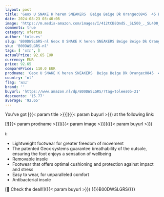 ```yaml
---
layout: post
title: 'Geox U SNAKE K heren SNEAKERS  Beige Beige Dk Orangec0845  45 EU'
date: 2024-08-23 03:40:08
image: 'https://m.media-amazon.com/images/I/412tCB8QndS._SL500_._SL400_.jpg'
comments: true
category: ofertas
author: 'tole.es'
slug: 'B00DWSLGRS-nl Geox U SNAKE K heren SNEAKERS Beige Beige Dk Orangec0845...'
sku: 'B00DWSLGRS-nl'
tags: [ '🇳🇱', ]
actualPrice: 92.65 EUR
currency: EUR
price: 92.65
comparePrice: 110.0 EUR
prodname: 'Geox U SNAKE K heren SNEAKERS  Beige Beige Dk Orangec0845  45 EU'
country: 'nl'
flag: '🇳🇱'
brand: ''
buyurl: 'https://www.amazon.nl/dp/B00DWSLGRS/?tag=tolees0b-21'
descuento: '15.77'
average: '92.65'
---
```


You've got [{{< param title >}}]({{< param buyurl >}}) at the following link:

[![{{< param prodname >}}]({{< param image >}})]({{< param buyurl >}})

ℹ️:

- Lightweight footwear for greater freedom of movement
- The patented Geox systems guarantee breathability of the outsole, ensuring the foot enjoys a sensation of wellbeing
- Removable insole
- Footwear that offers optimal cushioning and protection against impact and stress
- Easy to wear, for unparalleled comfort
- Antibacterial insole

[🛒 Check the deal!!]({{< param buyurl >}})
{{<world>}}B00DWSLGRS{{</world>}}
